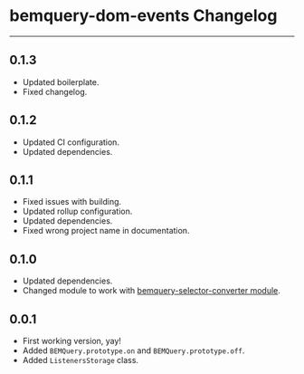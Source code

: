 # bemquery-dom-events Changelog

---

## 0.1.3

* Updated boilerplate.
* Fixed changelog.

## 0.1.2

* Updated CI configuration.
* Updated dependencies.

## 0.1.1

* Fixed issues with building.
* Updated rollup configuration.
* Updated dependencies.
* Fixed wrong project name in documentation.

## 0.1.0

* Updated dependencies.
* Changed module to work with [bemquery-selector-converter module](https://github.com/BEMQuery/bemquery-selector-converter).

## 0.0.1

* First working version, yay!
* Added `BEMQuery.prototype.on` and `BEMQuery.prototype.off`.
* Added `ListenersStorage` class.
